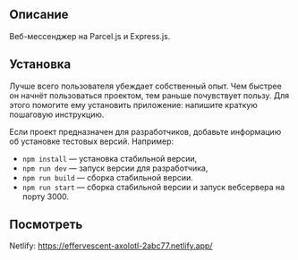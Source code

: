 ## Описание

Веб-мессенджер на Parcel.js и Express.js.

## Установка

Лучше всего пользователя убеждает собственный опыт. Чем быстрее он начнёт пользоваться проектом, тем раньше почувствует пользу. Для этого помогите ему установить приложение: напишите краткую пошаговую инструкцию.

Если проект предназначен для разработчиков, добавьте информацию об установке тестовых версий. Например:

- `npm install` — установка стабильной версии,
- `npm run dev` — запуск версии для разработчика,
- `npm run build` — сборка стабильной версии.
- `npm run start` — сборка стабильной версии и запуск вебсервера на порту 3000.

## Посмотреть

Netlify: https://effervescent-axolotl-2abc77.netlify.app/
